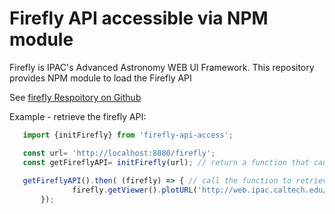 # Firefly API accessible via NPM module

Firefly is IPAC's Advanced Astronomy WEB UI Framework. This repository provides NPM module to load the Firefly API

 
See [firefly Respoitory on Github](https://github.com/Caltech-IPAC/firefly)


Example - retrieve the firefly API:

```js
   import {initFirefly} from 'firefly-api-access'; 

   const url= 'http://localhost:8080/firefly';
   const getFireflyAPI= initFirefly(url); // return a function that can retrieve the Firelfy API
 
   getFireflyAPI().then( (firefly) => { // call the function to retrieve API, return a promise with Firefly
              firefly.getViewer().plotURL('http://web.ipac.caltech.edu/staff/roby/demo/wise-m51-band2.fits');
       }); 
```
